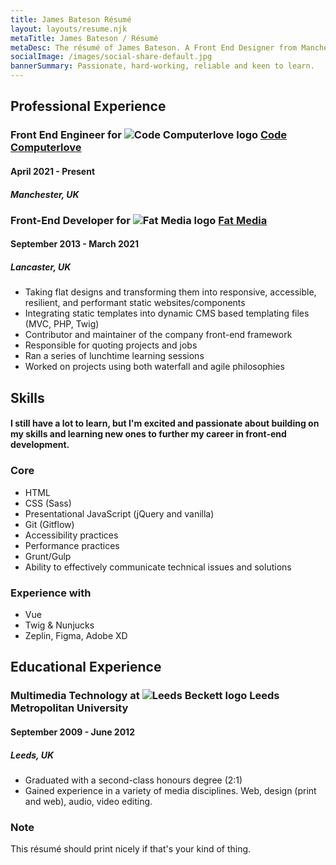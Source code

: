 ```yaml
---
title: James Bateson Résumé
layout: layouts/resume.njk
metaTitle: James Bateson / Résumé
metaDesc: The résumé of James Bateson. A Front End Designer from Manchester.
socialImage: /images/social-share-default.jpg
bannerSummary: Passionate, hard-working, reliable and keen to learn.
---
```

## Professional Experience

### Front End Engineer for ![Code Computerlove logo](/images/avatars/twitter/963dc030-90.webp) [Code Computerlove](https://www.codecomputerlove.com/)

#### April 2021 - Present
##### Manchester, UK

### Front-End Developer for ![Fat Media logo](/images/avatars/twitter/34f7590a-90.webp) [Fat Media](https://www.fatmedia.co.uk/)

#### September 2013 - March 2021
##### Lancaster, UK

* Taking flat designs and transforming them into responsive, accessible, resilient, and performant static websites/components
* Integrating static templates into dynamic CMS based templating files (MVC, PHP, Twig)
* Contributor and maintainer of the company front-end framework
* Responsible for quoting projects and jobs
* Ran a series of lunchtime learning sessions
* Worked on projects using both waterfall and agile philosophies

## Skills

#### I still have a lot to learn, but I'm excited and passionate about building on my skills and learning new ones to further my career in front-end development.

### Core

* HTML
* CSS (Sass)
* Presentational JavaScript (jQuery and vanilla)
* Git (Gitflow)
* Accessibility practices
* Performance practices
* Grunt/Gulp
* Ability to effectively communicate technical issues and solutions

### Experience with

* Vue
* Twig & Nunjucks
* Zeplin, Figma, Adobe XD

## Educational Experience

### Multimedia Technology at ![Leeds Beckett logo](/images/avatars/twitter/b5feb6c-90.webp) Leeds Metropolitan University

#### September 2009 - June 2012

##### Leeds, UK

* Graduated with a second-class honours degree (2:1)
* Gained experience in a variety of media disciplines. Web, design (print and web), audio, video editing.

<div class="post-note post-note--resume"><h3>Note</h3><p>This résumé should print nicely if that's your kind of thing.<p></div>